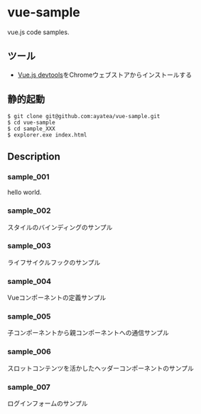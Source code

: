 # vue-sample
vue.js code samples.

## ツール
* [Vue.js devtools](https://chromewebstore.google.com/detail/vuejs-devtools/nhdogjmejiglipccpnnnanhbledajbpd?hl=ja)をChromeウェブストアからインストールする

## 静的起動
```
$ git clone git@github.com:ayatea/vue-sample.git
$ cd vue-sample
$ cd sample_XXX
$ explorer.exe index.html
```

## Description
### sample_001
hello world.

### sample_002
スタイルのバインディングのサンプル

### sample_003
ライフサイクルフックのサンプル

### sample_004
Vueコンポーネントの定義サンプル

### sample_005
子コンポーネントから親コンポーネントへの通信サンプル

### sample_006
スロットコンテンツを活かしたヘッダーコンポーネントのサンプル

### sample_007
ログインフォームのサンプル
